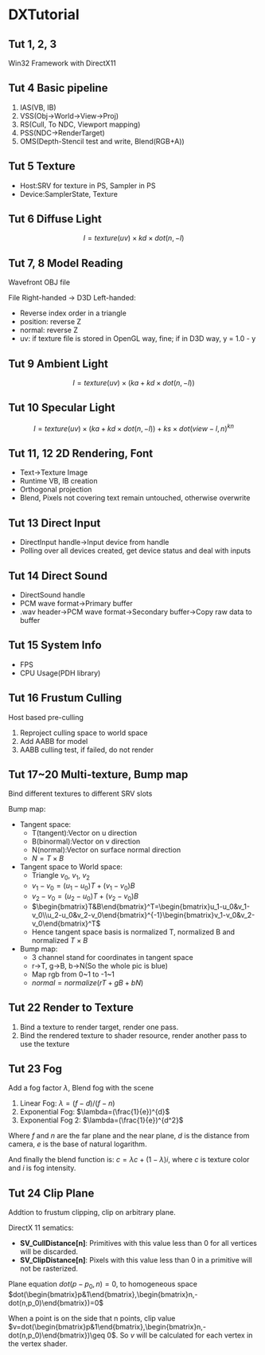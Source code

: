 # DXTutorial

## Tut 1, 2, 3

Win32 Framework with DirectX11

## Tut 4 Basic pipeline

1. IAS(VB, IB)
2. VSS(Obj->World->View->Proj)
3. RS(Cull, To NDC, Viewport mapping)
4. PSS(NDC->RenderTarget)
5. OMS(Depth-Stencil test and write, Blend(RGB+A))

## Tut 5 Texture

- Host:SRV for texture in PS, Sampler in PS
- Device:SamplerState, Texture

## Tut 6 Diffuse Light

$$I=texture(uv)\times kd\times dot(n, -l)$$

## Tut 7, 8 Model Reading

Wavefront OBJ file

File Right-handed -> D3D Left-handed:

- Reverse index order in a triangle
- position: reverse Z
- normal: reverse Z
- uv: if texture file is stored in OpenGL way, fine; if in D3D way, y = 1.0 - y

## Tut 9 Ambient Light

$$I=texture(uv)\times (ka+kd\times dot(n, -l))$$

## Tut 10 Specular Light

$$I=texture(uv)\times (ka+kd\times dot(n, -l))+ks\times dot(view-l,n)^{kn}$$

## Tut 11, 12 2D Rendering, Font

- Text->Texture Image
- Runtime VB, IB creation
- Orthogonal projection
- Blend, Pixels not covering text remain untouched, otherwise overwrite

## Tut 13 Direct Input

- DirectInput handle->Input device from handle
- Polling over all devices created, get device status and deal with inputs

## Tut 14 Direct Sound

- DirectSound handle
- PCM wave format->Primary buffer
- .wav header->PCM wave format->Secondary buffer->Copy raw data to buffer

## Tut 15 System Info

- FPS
- CPU Usage(PDH library)

## Tut 16 Frustum Culling

Host based pre-culling

1. Reproject culling space to world space
2. Add AABB for model
3. AABB culling test, if failed, do not render

## Tut 17~20 Multi-texture, Bump map

Bind different textures to different SRV slots

Bump map:

- Tangent space: 
  - T(tangent):Vector on u direction
  - B(binormal):Vector on v direction
  - N(normal):Vector on surface normal direction
  - $N=T\times B$
- Tangent space to World space:
  - Triangle $v_0$, $v_1$, $v_2$
  - $v_1-v_0=(u_1-u_0)T+(v_1-v_0)B$
  - $v_2-v_0=(u_2-u_0)T+(v_2-v_0)B$
  - $\begin{bmatrix}T&B\end{bmatrix}^T=\begin{bmatrix}u_1-u_0&v_1-v_0\\u_2-u_0&v_2-v_0\end{bmatrix}^{-1}\begin{bmatrix}v_1-v_0&v_2-v_0\end{bmatrix}^T$
  - Hence tangent space basis is normalized T, normalized B and normalized $T\times B$
- Bump map:
  - 3 channel stand for coordinates in tangent space
  - r->T, g->B, b->N(So the whole pic is blue)
  - Map rgb from 0~1 to -1~1
  - $normal=normalize(rT+gB+bN)$

## Tut 22 Render to Texture

1. Bind a texture to render target, render one pass.
2. Bind the rendered texture to shader resource, render another pass to use the texture

## Tut 23 Fog

Add a fog factor $\lambda$, Blend fog with the scene

1. Linear Fog: $\lambda=(f-d)/(f-n)$
2. Exponential Fog: $\lambda=(\frac{1}{e})^{d}$
3. Exponential Fog 2: $\lambda=(\frac{1}{e})^{d^2}$

Where $f$ and $n$ are the far plane and the near plane, $d$ is the distance from camera, $e$ is the base of natural logarithm.

And finally the blend function is: $c=\lambda c+(1-\lambda)i$, where $c$ is texture color and $i$ is fog intensity.

## Tut 24 Clip Plane

Addtion to frustum clipping, clip on arbitrary plane.

DirectX 11 sematics:

- **SV_CullDistance\[n\]**: Primitives with this value less than 0 for all vertices will be discarded.
- **SV_ClipDistance\[n\]**: Pixels with this value less than 0 in a primitive will not be rasterized.

Plane equation $dot(p-p_0, n)=0$, to homogeneous space $dot(\begin{bmatrix}p&1\end{bmatrix},\begin{bmatrix}n,-dot(n,p_0)\end{bmatrix})=0$

When a point is on the side that n points, clip value $v=dot(\begin{bmatrix}p&1\end{bmatrix},\begin{bmatrix}n,-dot(n,p_0)\end{bmatrix})\geq 0$. So $v$ will be calculated for each vertex in the vertex shader.
